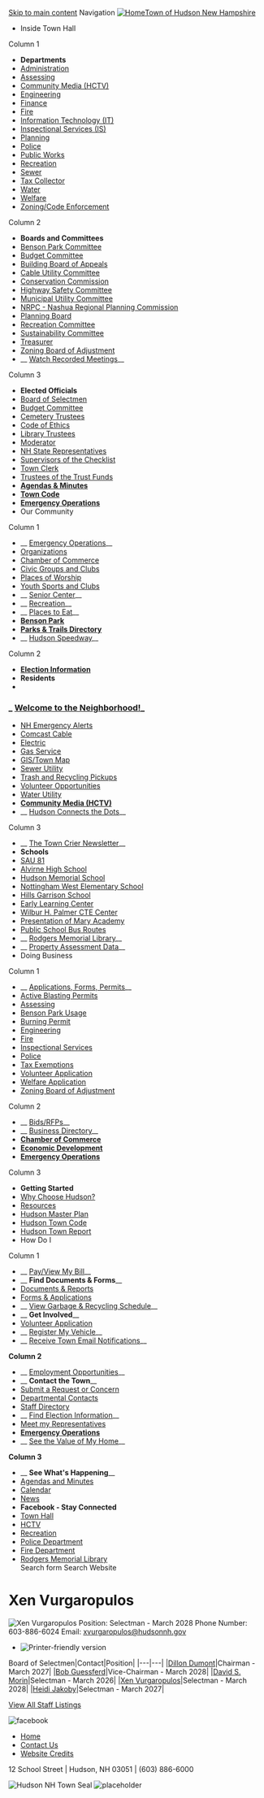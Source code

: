   [Skip to main content](https://www.hudsonnh.gov/directory-listing/xen-vurgaropulos/)  Navigation  [![Home](images/9664296d302d6909acb591322c2a8ce5f8d87b41a526e766298a8b80a830ac23.png)Town of Hudson New Hampshire](https://www.hudsonnh.gov/)  

 *  Inside Town Hall   

Column 1  

   *  __Departments__ 
   *  [Administration](https://www.hudsonnh.gov/administration) 
   *  [Assessing](https://www.hudsonnh.gov/assessing) 
   *  [Community Media (HCTV)](https://www.hudsonnh.gov/community-media) 
   *  [Engineering](https://www.hudsonnh.gov/engineering) 
   *  [Finance](https://www.hudsonnh.gov/finance) 
   *  [Fire](https://www.hudsonnh.gov/fire) 
   *  [Information Technology (IT)](https://www.hudsonnh.gov/IT) 
   *  [Inspectional Services (IS)](https://www.hudsonnh.gov/inspectional-services) 
   *  [Planning](https://www.hudsonnh.gov/planning) 
   *  [Police](https://www.hudsonnh.gov/police) 
   *  [Public Works](https://www.hudsonnh.gov/publicworks) 
   *  [Recreation](https://www.hudsonnh.gov/recreation) 
   *  [Sewer](https://www.hudsonnh.gov/sewer) 
   *  [Tax Collector](https://www.hudsonnh.gov/clerk/page/tax-collector) 
   *  [Water](https://www.hudsonnh.gov/water) 
   *  [Welfare](https://www.hudsonnh.gov/welfare) 
   *  [Zoning/Code Enforcement](https://www.hudsonnh.gov/zoning)   

Column 2  

   *  __Boards and Committees__ 
   *  [Benson Park Committee](https://www.hudsonnh.gov/bc-bp) 
   *  [Budget Committee](https://www.hudsonnh.gov/bc-bc) 
   *  [Building Board of Appeals](https://www.hudsonnh.gov/bc-bba) 
   *  [Cable Utility Committee](https://www.hudsonnh.gov/bc-cuc) 
   *  [Conservation Commission](https://www.hudsonnh.gov/bc-cc) 
   *  [Highway Safety Committee](https://www.hudsonnh.gov/bc/page/highway-safety-committee) 
   *  [Municipal Utility Committee](https://www.hudsonnh.gov/bc-muc) 
   *  [NRPC - Nashua Regional Planning Commission](https://www.hudsonnh.gov/planning/page/nashua-regional-planning-commission) 
   *  [Planning Board](https://www.hudsonnh.gov/bc-pb) 
   *  [Recreation Committee](https://www.hudsonnh.gov/bc-rc) 
   *  [Sustainability Committee](https://www.hudsonnh.gov/bc-sc) 
   *  [Treasurer](https://www.hudsonnh.gov/elected-officials/page/treasurer) 
   *  [Zoning Board of Adjustment](https://www.hudsonnh.gov/bc-zba) 
   *  __ [Watch Recorded Meetings](http://www.hudsonctv.com/CablecastPublicSite/?site=3)__   

Column 3  

   *  __Elected Officials__ 
   *  [Board of Selectmen](https://www.hudsonnh.gov/boardofselectmen) 
   *  [Budget Committee](https://www.hudsonnh.gov/bc-bc) 
   *  [Cemetery Trustees](https://www.hudsonnh.gov/bc-ct) 
   *  [Code of Ethics](https://www.hudsonnh.gov/bc-ce) 
   *  [Library Trustees](https://www.hudsonnh.gov/bc-lt) 
   *  [Moderator](https://www.hudsonnh.gov/elected-officials/page/town-moderator) 
   *  [NH State Representatives](http://www.nh.gov/) 
   *  [Supervisors of the Checklist](https://www.hudsonnh.gov/bc-soc) 
   *  [Town Clerk](https://www.hudsonnh.gov/clerk) 
   *  [Trustees of the Trust Funds](https://www.hudsonnh.gov/bc-ttf) 
   *  [__Agendas & Minutes__](https://www.hudsonnh.gov/meetings) 
   *  [__Town Code__](https://www.ecode360.com/HU1110?needHash=true) 
   *  [__Emergency Operations__](https://www.hudsonnh.gov/emergency-operations)  
 *  Our Community   

Column 1  

   *  __ [Emergency Operations](https://www.hudsonnh.gov/emergency-operations)__ 
   *  [Organizations](https://www.hudsonnh.gov/community/page/organizations) 
   *  [Chamber of Commerce](https://www.hudsonchamber.com/) 
   *  [Civic Groups and Clubs](https://www.hudsonnh.gov/community/page/civic-groups-and-clubs) 
   *  [Places of Worship](https://www.hudsonnh.gov/community/page/places-worship) 
   *  [Youth Sports and Clubs](https://www.hudsonnh.gov/community/page/youth-sports-clubs-and-scouts) 
   *  __ [Senior Center](https://www.hudsonnh.gov/seniorcenter)__ 
   *  __ [Recreation](https://www.hudsonnh.gov/recreation)__ 
   *  __ [Places to Eat](https://www.hudsonnh.gov/community/page/places-eat)__ 
   *  [__Benson Park__](https://www.hudsonnh.gov/bensonpark) 
   *  [__Parks & Trails Directory__](https://www.hudsonnh.gov/parksites) 
   *  __ [Hudson Speedway](https://hudsonspeedwaynh.com/)__   

Column 2  

   *  [__Election Information__](https://www.hudsonnh.gov/clerk/page/2025-election-information) 
   *  __Residents__ 
   *     

###  _ [Welcome to the Neighborhood!](https://www.hudsonnh.gov/community/page/welcome-neighborhood/)_     

   *  [NH Emergency Alerts](https://www.hudsonnh.gov/emergency-operations/page/nh-emergency-alerts) 
   *  [Comcast Cable](https://www.xfinity.com/) 
   *  [Electric](https://www.hudsonnh.gov/administration/page/electric-0) 
   *  [Gas Service](https://libertyutilities.com/) 
   *  [GIS/Town Map](https://www.hudsonnh.gov/community-development/page/gis-public-use) 
   *  [Sewer Utility](https://www.hudsonnh.gov/sewer) 
   *  [Trash and Recycling Pickups](https://www.hudsonnh.gov/publicworks/page/2025-residential-solid-waste-recycling-guide) 
   *  [Volunteer Opportunities](https://www.hudsonnh.gov/community/page/volunteer-opportunities) 
   *  [Water Utility](https://www.hudsonnh.gov/water) 
   *  [__Community Media (HCTV)__](https://www.hudsonnh.gov/community-media) 
   *  __ [Hudson Connects the Dots](https://www.hudsonnh.gov/welfare/page/hudson-connects-dots-0)__   

Column 3  

   *  __ [The Town Crier Newsletter](https://www.hudsonnh.gov/newsletter)__ 
   *  __Schools__ 
   *  [SAU 81](https://www.sau81.org/) 
   *  [Alvirne High School](https://www.sau81.org/ahs/) 
   *  [Hudson Memorial School](https://www.sau81.org/hms/) 
   *  [Nottingham West Elementary School](https://www.sau81.org/nws/) 
   *  [Hills Garrison School](https://www.sau81.org/hgs/) 
   *  [Early Learning Center](https://www.sau81.org/elc/) 
   *  [Wilbur H. Palmer CTE Center](https://www.sau81.org/cte/) 
   *  [Presentation of Mary Academy](https://pmaschool.org/) 
   *  [Public School Bus Routes](https://www.sau81.org/families/busroutes) 
   *  __ [Rodgers Memorial Library](http://rodgerslibrary.org/)__ 
   *  __ [Property Assessment Data](https://gis.vgsi.com/HudsonNH/)__  
 *  Doing Business   

Column 1  

   *  __ [Applications, Forms, Permits](https://www.hudsonnh.gov/forms)__ 
   *  [Active Blasting Permits](https://www.hudsonnh.gov/inspectional-services/page/active-blasting-permits) 
   *  [Assessing](https://www.hudsonnh.gov/assessing) 
   *  [Benson Park Usage](https://www.hudsonnh.gov/bensonpark/page/benson-park-usage-form) 
   *  [Burning Permit](https://www.hudsonnh.gov/fire/page/burn-permit-information) 
   *  [Engineering](https://www.hudsonnh.gov/forms?field_microsite_tid=311&field_microsite_tid_1=All&keys=) 
   *  [Fire](https://www.hudsonnh.gov/fire/page/fire-department-forms-reference) 
   *  [Inspectional Services](https://www.hudsonnh.gov/inspectional-services) 
   *  [Police](https://www.hudsonnh.gov/police) 
   *  [Tax Exemptions](https://www.hudsonnh.gov/) 
   *  [Volunteer Application](https://www.hudsonnh.gov/bc/page/board-committees-vacancy-applications) 
   *  [Welfare Application](https://www.hudsonnh.gov/welfare/page/welfare-application-assistance) 
   *  [Zoning Board of Adjustment](https://www.hudsonnh.gov/zoning/page/zoning-applications-forms)   

Column 2  

   *  __ [Bids/RFPs](https://www.hudsonnh.gov/rfps)__ 
   *  __ [Business Directory](https://www.hudsonnh.gov/community/page/businesses-hudson)__ 
   *  [__Chamber of Commerce__](http://www.hudsonchamber.com/) 
   *  [__Economic Development__](https://www.hudsonnh.gov/econ-dev) 
   *  [__Emergency Operations__](https://www.hudsonnh.gov/emergency-operations)   

Column 3  

   *  __Getting Started__ 
   *  [Why Choose Hudson?](https://www.hudsonnh.gov/econ-dev/page/unique-opportunities) 
   *  [Resources](https://www.hudsonnh.gov/econ-dev/page/economic-development-resources) 
   *  [Hudson Master Plan](https://www.hudsonnh.gov/planning/page/town-hudson-master-plan) 
   *  [Hudson Town Code](http://www.ecode360.com/?custId=HU1110) 
   *  [Hudson Town Report](https://www.hudsonnh.gov/boardofselectmen/page/hudson-annual-reports)  
 *  How Do I   

Column 1  

   *  __ [Pay/View My Bill](https://www2.invoicecloud.com/portal/(S(rivof0nut2ywaomwml3tjmws))/2/Site.aspx?G=bdd33682-6d6b-418e-b485-3e3c54da8704)__ 
   *  __ __Find Documents & Forms____ 
   *  [Documents & Reports](https://www.hudsonnh.gov/documents) 
   *  [Forms & Applications](https://www.hudsonnh.gov/forms) 
   *  __ [View Garbage & Recycling Schedule](https://www.hudsonnh.gov/publicworks/page/2025-residential-solid-waste-recycling-guide)__ 
   *  __ __Get Involved____ 
   *  [Volunteer Application](https://www.hudsonnh.gov/bc/page/board-committees-vacancy-applications) 
   *  __ [Register My Vehicle](https://www.hudsonnh.gov/clerk/page/motor-vehicle-registration)__ 
   *  __ [Receive Town Email Notifications](https://www.hudsonnh.gov/subscribe)__   

 __Column 2__   

   *  __ [Employment Opportunities](https://www.hudsonnh.gov/jobs)__ 
   *  __ __Contact the Town____ 
   *  [Submit a Request or Concern](https://www.hudsonnh.gov/contact) 
   *  [Departmental Contacts](https://www.hudsonnh.gov/community/page/department-phone-numbers) 
   *  [Staff Directory](https://www.hudsonnh.gov/directory) 
   *  __ [Find Election Information](https://www.hudsonnh.gov/clerk/page/2025-election-information)__ 
   *  [Meet my Representatives](http://gencourt.state.nh.us/house/members/default.aspx) 
   *  [__Emergency Operations__](https://www.hudsonnh.gov/emergency-operations) 
   *  __ [See the Value of My Home](https://www.hudsonnh.gov/assessing/page/property-assessments)__   

 __Column 3__   

   *  __ __See What's Happening____ 
   *  [Agendas and Minutes](https://www.hudsonnh.gov/meetings) 
   *  [Calendar](https://www.hudsonnh.gov/calendar) 
   *  [News](https://www.hudsonnh.gov/news) 
   *  __Facebook - Stay Connected__ 
   *  [Town Hall](https://www.facebook.com/Town-of-Hudson-New-Hampshire-1377860712455039/) 
   *  [HCTV](https://www.facebook.com/HudsonCTV/) 
   *  [Recreation](https://www.facebook.com/TownOfHudsonNHRecreationDepartment/) 
   *  [Police Department](https://www.facebook.com/people/Hudson-NH-Police-Department/100064630661573/) 
   *  [Fire Department](https://www.facebook.com/hfdhudsonnh/) 
   *  [Rodgers Memorial Library](https://www.facebook.com/rodgerslibrary/)  
 Search form Search Website 

# Xen Vurgaropulos

  ![Xen Vurgaropulos](images/30f566a4f41563eebacbec01aff987de70ff39bb6fadf696317b5df9bb4c7c06.jpg)  Position:  Selectman - March 2028 Phone Number:  603-886-6024 Email:  xvurgaropulos@hudsonnh.gov 

 *  ![Printer-friendly version](images/02fc92b9d245206cc63edbec3811f68bd75bb3e2788e17401616367dbd67396b.png) 

Board of Selectmen|Contact|Position|
|---|---|
|[Dillon Dumont](https://www.hudsonnh.gov/directory-listing/dillon-dumont)|Chairman - March 2027|
|[Bob Guessferd](https://www.hudsonnh.gov/directory-listing/bob-guessferd)|Vice-Chairman - March 2028|
|[David S. Morin](https://www.hudsonnh.gov/directory-listing/david-s-morin)|Selectman - March 2026|
|[Xen Vurgaropulos](https://www.hudsonnh.gov/directory-listing/xen-vurgaropulos)|Selectman - March 2028|
|[Heidi Jakoby](https://www.hudsonnh.gov/directory-listing/heidi-jakoby)|Selectman - March 2027|

 [View All Staff Listings](https://www.hudsonnh.gov/directory) 

  ![facebook](images/fc494b8ab4ed5aad843cd8ca03537c086f229f15fabccf27b5d5960bd2df6660.png)  

 *  [Home](https://www.hudsonnh.gov/) 
 *  [Contact Us](https://www.hudsonnh.gov/contact) 
 *  [Website Credits](https://www.hudsonnh.gov/it/page/website-credits) 

12 School Street  |  Hudson, NH 03051  |  (603) 886-6000

  ![Hudson NH Town Seal](images/ee271029e36e8f090257749633869cb1fb1229df378f38f74ffee83673e76314.png)   ![placeholder](images/9664296d302d6909acb591322c2a8ce5f8d87b41a526e766298a8b80a830ac23.png)  
